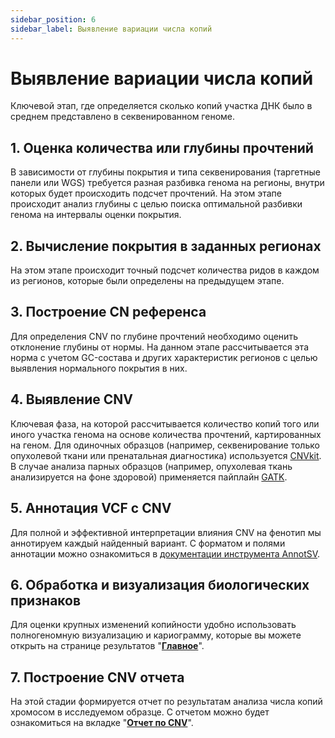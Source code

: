 ```yaml
---
sidebar_position: 6
sidebar_label: Выявление вариации числа копий
---
```


# Выявление вариации числа копий

Ключевой этап, где определяется сколько копий участка ДНК было в среднем представлено в секвенированном геноме.

## 1. Оценка количества или глубины прочтений

В зависимости от глубины покрытия и типа секвенирования (таргетные панели или WGS) требуется разная разбивка 
генома на регионы, внутри которых будет происходить подсчет прочтений. На этом этапе происходит анализ глубины 
с целью поиска оптимальной разбивки генома на интервалы оценки покрытия.

## 2. Вычисление покрытия в заданных регионах

На этом этапе происходит точный подсчет количества ридов в каждом из регионов, которые были определены 
на предыдущем этапе.

## 3. Построение CN референса

Для определения CNV по глубине прочтений необходимо оценить отклонение глубины от нормы. 
На данном этапе рассчитывается эта норма с учетом GC-состава и других характеристик регионов с целью 
выявления нормального покрытия в них.

## 4. Выявление CNV

Ключевая фаза, на которой рассчитывается количество копий того или иного участка генома на основе количества 
прочтений, картированных на геном. Для одиночных образцов (например, секвенирование только опухолевой ткани или 
пренатальная диагностика) используется [CNVkit](https://cnvkit.readthedocs.io/en/stable/). 
В случае анализа парных образцов (например, опухолевая ткань анализируется на фоне здоровой) применяется 
пайплайн [GATK](https://gatk.broadinstitute.org/).

## 5. Аннотация VCF с CNV

Для полной и эффективной интерпретации влияния CNV на фенотип мы аннотируем каждый найденный вариант. 
С форматом и полями аннотации можно ознакомиться 
в [документации инструмента AnnotSV](https://lbgi.fr/AnnotSV/Documentation/README.AnnotSV_latest.pdf).

## 6. Обработка и визуализация биологических признаков

Для оценки крупных изменений копийности удобно использовать полногеномную визуализацию и кариограмму, 
которые вы можете открыть на странице результатов "**[Главное](/results/main/cnvs)**".

## 7. Построение CNV отчета

На этой стадии формируется отчет по результатам анализа числа копий хромосом в исследуемом образце. 
C отчетом можно будет ознакомиться на вкладке "**[Отчет по CNV](/results/cnv-report/sample-cnv-report)**".
